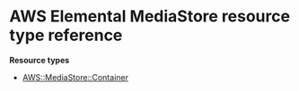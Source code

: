 # AWS Elemental MediaStore resource type reference<a name="AWS_MediaStore"></a>

**Resource types**

- [AWS::MediaStore::Container](aws-resource-mediastore-container.md)
